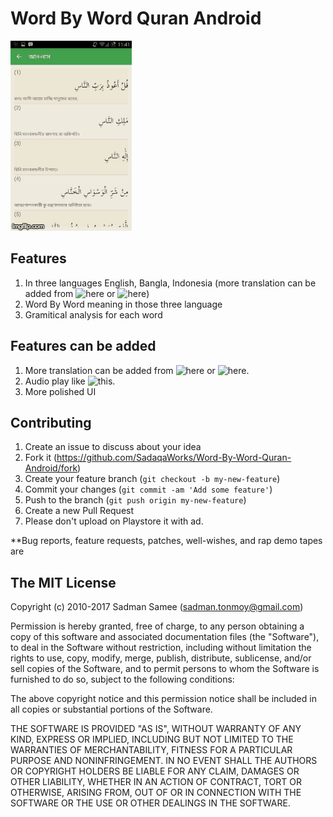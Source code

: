 # Word By Word Quran Android
![Quran Project](https://github.com/SadaqaWorks/QuranProjects/blob/master/quran.gif)

## Features
1. In three languages English, Bangla, Indonesia (more translation can be added  from ![here](http://tanzil.net/trans/) or ![here](https://github.com/SadaqaWorks/IslamicDatabase))
2. Word By Word meaning in those three language 
3. Gramitical analysis for each word

## Features can be added 
1. More translation can be added  from ![here](http://tanzil.net/trans/) or ![here](https://github.com/SadaqaWorks/IslamicDatabase).
2. Audio play like ![this](https://github.com/quran/quran_android).
3. More polished UI

## Contributing

1. Create an issue to discuss about your idea
2. Fork it (https://github.com/SadaqaWorks/Word-By-Word-Quran-Android/fork)
3. Create your feature branch (`git checkout -b my-new-feature`)
4. Commit your changes (`git commit -am 'Add some feature'`)
5. Push to the branch (`git push origin my-new-feature`)
6. Create a new Pull Request
7. Please don't upload on Playstore it with ad. 

**Bug reports, feature requests, patches, well-wishes, and rap demo tapes are


## The MIT License

Copyright (c) 2010-2017 Sadman Samee (sadman.tonmoy@gmail.com)

Permission is hereby granted, free of charge, to any person obtaining a copy
of this software and associated documentation files (the "Software"), to deal
in the Software without restriction, including without limitation the rights
to use, copy, modify, merge, publish, distribute, sublicense, and/or sell
copies of the Software, and to permit persons to whom the Software is
furnished to do so, subject to the following conditions:

The above copyright notice and this permission notice shall be included in
all copies or substantial portions of the Software.

THE SOFTWARE IS PROVIDED "AS IS", WITHOUT WARRANTY OF ANY KIND, EXPRESS OR
IMPLIED, INCLUDING BUT NOT LIMITED TO THE WARRANTIES OF MERCHANTABILITY,
FITNESS FOR A PARTICULAR PURPOSE AND NONINFRINGEMENT. IN NO EVENT SHALL THE
AUTHORS OR COPYRIGHT HOLDERS BE LIABLE FOR ANY CLAIM, DAMAGES OR OTHER
LIABILITY, WHETHER IN AN ACTION OF CONTRACT, TORT OR OTHERWISE, ARISING FROM,
OUT OF OR IN CONNECTION WITH THE SOFTWARE OR THE USE OR OTHER DEALINGS IN
THE SOFTWARE.
